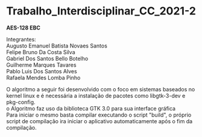 # Trabalho_Interdisciplinar_CC_2021-2

**AES-128 EBC**

Integrantes:  
    Augusto Emanuel Batista Novaes Santos  
    Felipe Bruno Da Costa Silva  
    Gabriel Dos Santos Bello Botelho  
    Guilherme Marques Tavares  
    Pablo Luis Dos Santos Alves  
    Rafaela Mendes Lomba Pinho  
    
O algoritmo a seguir foi desenvolvido com o foco em sistemas baseados no kernel linux e é necessária a instalação de pacotes como libgtk-3-dev e pkg-config.  
o Algoritmo faz uso da biblioteca GTK 3.0 para sua interface gráfica  
Para iniciar o mesmo basta compilar executando o script "build", o próprio script de compilação ira iniciar o aplicativo automaticamente após o fim da compilação.  
